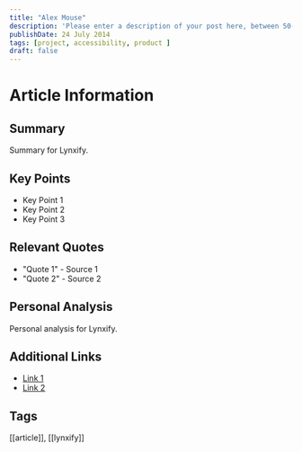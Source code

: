 ```yaml
---
title: "Alex Mouse"
description: 'Please enter a description of your post here, between 50-160 chars!'
publishDate: 24 July 2014
tags: [project, accessibility, product ]
draft: false
---
```


# Article Information

## Summary
Summary for Lynxify.

## Key Points
- Key Point 1
- Key Point 2
- Key Point 3

## Relevant Quotes
- "Quote 1" - Source 1
- "Quote 2" - Source 2

## Personal Analysis
Personal analysis for Lynxify.

## Additional Links
- [Link 1](#)
- [Link 2](#)

## Tags
[[article]], [[lynxify]]